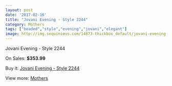 ```yaml
---
layout: post
date: '2017-02-16'
title: "Jovani Evening - Style 2244"
category: Mothers
tags: ["beaded","style","evening","jovani","elegant"]
image: http://img.sequinious.com/14873-thickbox_default/jovani-evening-style-2244.jpg
---
```

Jovani Evening - Style 2244

On Sales: **$353.99**
<a href="https://www.sequinious.com/mothers/7025-jovani-evening-style-2244.html"><amp-img layout="responsive" width="600" height="600" src="//img.sequinious.com/14873-thickbox_default/jovani-evening-style-2244.jpg" alt="Jovani Evening - Style 2244 0" /></a>
<a href="https://www.sequinious.com/mothers/7025-jovani-evening-style-2244.html"><amp-img layout="responsive" width="600" height="600" src="//img.sequinious.com/14874-thickbox_default/jovani-evening-style-2244.jpg" alt="Jovani Evening - Style 2244 1" /></a>

Buy it: [Jovani Evening - Style 2244](https://www.sequinious.com/mothers/7025-jovani-evening-style-2244.html "Jovani Evening - Style 2244")

View more: [Mothers](https://www.sequinious.com/6-mothers "Mothers")